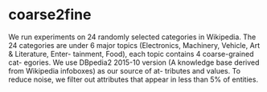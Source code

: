 # coarse2fine
We run experiments on 24 randomly selected categories in Wikipedia. The 24 categories are under 6 major topics (Electronics, Machinery, Vehicle, Art & Literature, Enter- tainment, Food), each topic contains 4 coarse-grained cat- egories. We use DBpedia2 2015-10 version (A knowledge base derived from Wikipedia infoboxes) as our source of at- tributes and values. To reduce noise, we filter out attributes that appear in less than 5% of entities. 
